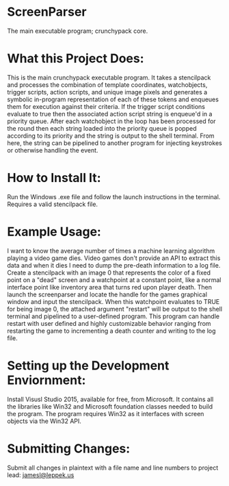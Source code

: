 # ScreenParser
The main executable program; crunchypack core.

# What this Project Does:
This is the main crunchypack executable program. It takes a stencilpack and processes the combination of template coordinates, watchobjects, trigger scripts, action scripts, and unique image pixels and generates a symbolic in-program representation of each of these tokens and enqueues them for execution against their criteria. If the trigger script conditions evaluate to true then the associated action script string is enqueue'd in a priority queue. After each watchobject in the loop has been processed for the round then each string loaded into the priority queue is popped according to its priority and the string is output to the shell terminal. From here, the string can be pipelined to another program for injecting keystrokes or otherwise handling the event. 

# How to Install It:
Run the Windows .exe file and follow the launch instructions in the terminal. Requires a valid stencilpack file. 

# Example Usage:
I want to know the average number of times a machine learning algorithm playing a video game dies. Video games don't provide an API to extract this data and when it dies I need to dump the pre-death information to a log file. Create a stencilpack with an image 0 that represents the color of a fixed point on a "dead" screen and a watchpoint at a constant point, like a normal interface point like inventory area that turns red upon player death. Then launch the screenparser and locate the handle for the games graphical window and input the stencilpack. When this watchpoint evaluates to TRUE for being image 0, the attached argument "restart" will be output to the shell terminal and pipelined to a user-defined program. This program can handle restart with user defined and highly customizable behavior ranging from restarting the game to incrementing a death counter and writing to the log file. 


# Setting up the Development Enviornment:
Install Visusl Studio 2015, available for free, from Microsoft. It contains all the libraries like Win32 and Microsoft foundation classes needed to build the program. The program requires Win32 as it interfaces with screen objects via the Win32 API. 


# Submitting Changes:
Submit all changes in plaintext with a file name and line numbers to project lead: jamesl@leppek.us 
